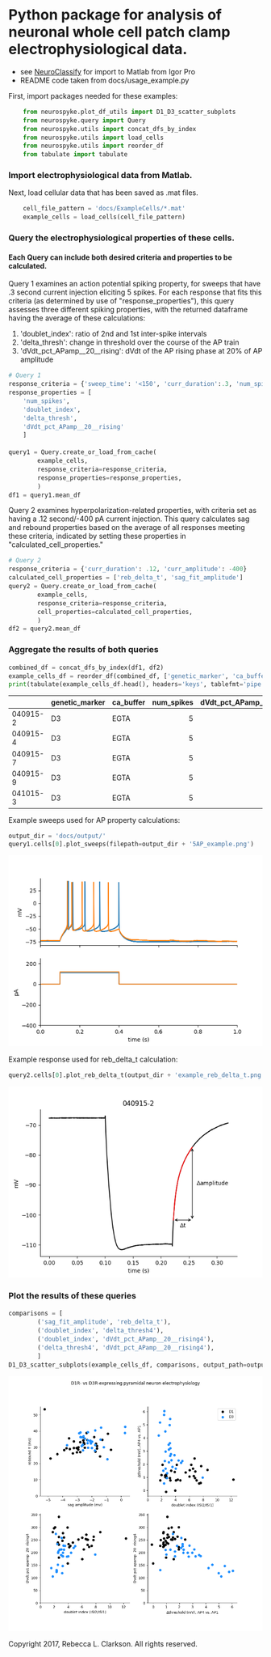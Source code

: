 # Python package for analysis of neuronal whole cell patch clamp electrophysiological data. 
* see [NeuroClassify](github.com/RebeccaClarkson/NeuroClassify) for import to Matlab from Igor Pro
* README code taken from docs/usage_example.py

First, import packages needed for these examples:
```python
    from neurospyke.plot_df_utils import D1_D3_scatter_subplots
    from neurospyke.query import Query
    from neurospyke.utils import concat_dfs_by_index 
    from neurospyke.utils import load_cells 
    from neurospyke.utils import reorder_df 
    from tabulate import tabulate
```
### Import electrophysiological data from Matlab. 

Next, load cellular data that has been saved as .mat files. 
```python
    cell_file_pattern = 'docs/ExampleCells/*.mat' 
    example_cells = load_cells(cell_file_pattern)
```

### Query the electrophysiological properties of these cells. 
#### Each Query can include both desired criteria and properties to be calculated.

Query 1 examines an action potential spiking property, for sweeps that have .3 second current injection eliciting  5 spikes. For each  response that fits this criteria (as determined by use of "response_properties"), this query assesses three different spiking properties, with the returned dataframe having the average of these calculations: 

1. 'doublet_index': ratio of 2nd and 1st inter-spike intervals
2. 'delta_thresh': change in threshold over the course of the AP train
3. 'dVdt_pct_APamp__20__rising': dVdt of the AP rising phase at 20% of AP amplitude

```python
# Query 1 
response_criteria = {'sweep_time': '<150', 'curr_duration':.3, 'num_spikes': 5}
response_properties = [
    'num_spikes', 
    'doublet_index', 
    'delta_thresh', 
    'dVdt_pct_APamp__20__rising'
    ]

query1 = Query.create_or_load_from_cache(
        example_cells, 
        response_criteria=response_criteria, 
        response_properties=response_properties,
        )
df1 = query1.mean_df
```
Query 2 examines hyperpolarization-related properties, with criteria set as having a .12 second/-400 pA current injection. This query calculates sag and rebound properties based on the average of all responses meeting these criteria, indicated by setting these properties in "calculated_cell_properties." 
```python
# Query 2
response_criteria = {'curr_duration': .12, 'curr_amplitude': -400}
calculated_cell_properties = ['reb_delta_t', 'sag_fit_amplitude'] 
query2 = Query.create_or_load_from_cache(
        example_cells, 
        response_criteria=response_criteria, 
        cell_properties=calculated_cell_properties,
        )
df2 = query2.mean_df

```

### Aggregate the results of both queries
```python
combined_df = concat_dfs_by_index(df1, df2)                                                                                           
example_cells_df = reorder_df(combined_df, ['genetic_marker', 'ca_buffer', 'num_spikes'])    
print(tabulate(example_cells_df.head(), headers='keys', tablefmt='pipe')) 
```
|          | genetic_marker   | ca_buffer   |   num_spikes |   dVdt_pct_APamp__20__rising0 |   dVdt_pct_APamp__20__rising1 |   dVdt_pct_APamp__20__rising2 |   dVdt_pct_APamp__20__rising3 |   dVdt_pct_APamp__20__rising4 |   delta_thresh0 |   delta_thresh1 |   delta_thresh2 |   delta_thresh3 |   delta_thresh4 |   doublet_index |   reb_delta_t |   sag_fit_amplitude |
|:---------|:-----------------|:------------|-------------:|------------------------------:|------------------------------:|------------------------------:|------------------------------:|------------------------------:|----------------:|----------------:|----------------:|----------------:|----------------:|----------------:|--------------:|--------------------:|
| 040915-2 | D3               | EGTA        |            5 |                       242.7   |                       230.967 |                       237.8   |                       231.467 |                       233.4   |               0 |         2.54    |         1.85333 |         1.75667 |         2.24667 |         2.44884 |         33.75 |            -2.12921 |
| 040915-4 | D3               | EGTA        |            5 |                       262.2   |                       140.167 |                       177.733 |                       180.667 |                       185.567 |               0 |         5.22667 |         3.17333 |         3.76    |         3.61333 |         3.17862 |         36.9  |            -2.58267 |
| 040915-7 | D3               | EGTA        |            5 |                       241.867 |                       134.089 |                       179.022 |                       196.956 |                       190.133 |               0 |         5.40444 |         3.84222 |         4.03778 |         3.48444 |         3.00712 |         32.45 |            -2.06709 |
| 040915-9 | D3               | EGTA        |            5 |                       334.311 |                       127.622 |                       222.689 |                       238.911 |                       218.111 |               0 |         6.11778 |         3.61333 |         1.66    |         2.11556 |         4.78366 |         28.15 |            -2.61145 |
| 041015-3 | D3               | EGTA        |            5 |                       260.733 |                       142.6   |                       167     |                       162.133 |                       151.333 |               0 |         3.12667 |         2.64    |         4.49333 |         4.49333 |         2.52443 |         40.4  |            -1.77217 |

Example sweeps used for AP property calculations:
```python
output_dir = 'docs/output/'
query1.cells[0].plot_sweeps(filepath=output_dir + '5AP_example.png')
```
![Example plot:](docs/output/5AP_example.png "Example sweeps for AP calculations")

Example response used for reb_delta_t calculation: 
```python
query2.cells[0].plot_reb_delta_t(output_dir + 'example_reb_delta_t.png') 
```
![Example plot:](docs/output/example_reb_delta_t.png "Example response used for reb_delta_t calculation")

### Plot the results of these queries
```python
comparisons = [
        ('sag_fit_amplitude', 'reb_delta_t'), 
        ('doublet_index', 'delta_thresh4'),
        ('doublet_index', 'dVdt_pct_APamp__20__rising4'),
        ('delta_thresh4', 'dVdt_pct_APamp__20__rising4'), 
        ]
D1_D3_scatter_subplots(example_cells_df, comparisons, output_path=output_dir + 'D1_vs_D3_ephys.png')
```

![Example plot:](docs/output/D1_vs_D3_ephys.png "Example plot of data from queries")


Copyright 2017, Rebecca L. Clarkson. All rights reserved.
